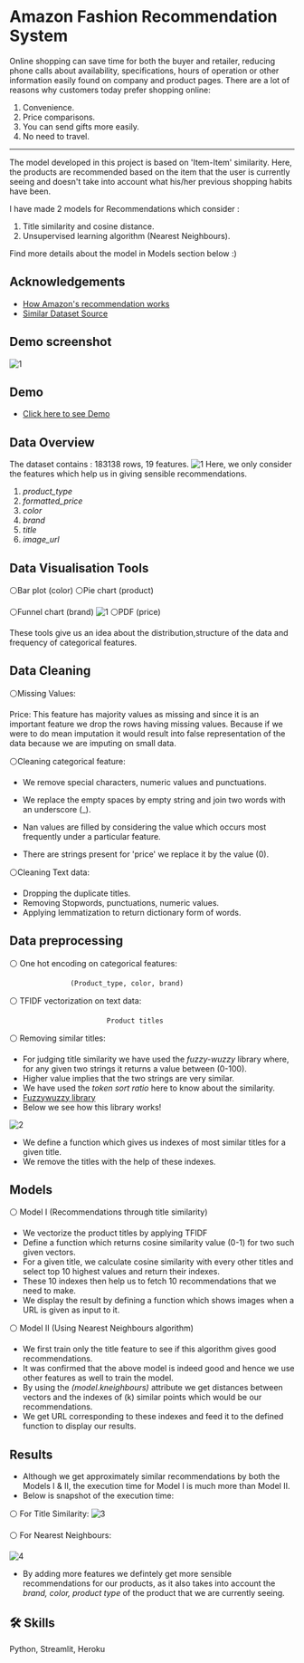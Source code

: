 
# Amazon Fashion Recommendation System

Online shopping can save time for both the buyer and retailer, reducing phone calls about availability, specifications, hours of operation or other information easily found on company and product pages. There are a lot of reasons why customers today prefer shopping online: 

1) Convenience.
2) Price comparisons.
3) You can send gifts more easily.
4) No need to travel.

---

The model developed in this project is based on 'Item-Item' similarity. Here, the products are recommended
based on the item that the user is currently seeing and doesn't take into account what his/her previous shopping habits have been.

I have made 2 models for Recommendations which consider :
1) Title similarity and cosine distance.
2) Unsupervised learning algorithm (Nearest Neighbours).

Find more details about the model in Models section below :)




## Acknowledgements

 - [How Amazon's recommendation works](https://recostream.com/blog/amazon-recommendation-system)
 - [Similar Dataset Source](http://jmcauley.ucsd.edu/data/amazon/)



## Demo screenshot

![1](demo1.PNG)



## Demo

- [Click here to see Demo](https://fashion-recommendation-full.herokuapp.com/)




## Data Overview

The dataset contains : 183138 rows, 19 features.
![1](data1.PNG)
Here, we only consider the features which help us in giving sensible recommendations.

1) _product_type_ 
2) _formatted_price_
3) _color_
4) _brand_ 
5) _title_
6) _image_url_



## Data Visualisation Tools

⚪Bar plot (color)
⚪Pie chart (product)

⚪Funnel chart (brand)
![1](funnel.PNG)
⚪PDF (price)

These tools give us an idea about the distribution,structure of the data and frequency of categorical features.
  
## Data Cleaning

⚪Missing Values: 

Price: This feature has majority values as missing and since it is an important
feature we drop the rows having missing values. Because if we were to do mean imputation it would result into
false representation of the data because we are imputing on small data.

⚪Cleaning categorical feature:

- We remove special characters, numeric values and punctuations.

- We replace the empty spaces by empty string and join two words with an underscore (_).
- Nan values are filled by considering the value which occurs most frequently under a particular feature.
- There are strings present for 'price' we replace it by the value (0).


⚪Cleaning Text data:

- Dropping the duplicate titles.
- Removing Stopwords, punctuations, numeric values.
- Applying lemmatization to return dictionary form of words.


## Data preprocessing

⚪ One hot encoding on categorical features:

                   (Product_type, color, brand)

⚪ TFIDF vectorization on text data:

                            Product titles

⚪ Removing similar titles:

- For judging title similarity we have used the *fuzzy-wuzzy* library where, for any given two strings it returns a value between (0-100). 
- Higher value implies that the two strings are very similar. 
- We have used the *token sort ratio* here to know about the similarity.
- [Fuzzywuzzy library](https://www.geeksforgeeks.org/fuzzywuzzy-python-library/)
- Below we see how this library works!

![2](titlesim.PNG)

- We define a function which gives us indexes of most similar titles for a given title.
- We remove the titles with the help of these indexes.



## Models

⚪ Model I (Recommendations through title similarity)

- We vectorize the product titles by applying TFIDF
- Define a function which returns cosine similarity value (0-1) for two such given vectors.
- For a given title, we calculate cosine similarity with every other titles and select top 10 highest values and return their indexes.
- These 10 indexes then help us to fetch 10 recommendations that we need to make.
- We display the result by defining  a function which shows images when a URL is given as input to it.

⚪ Model II (Using Nearest Neighbours algorithm)

- We first train only the title feature to see if this algorithm gives good recommendations.
- It was confirmed that the above model is indeed good and hence we use other features as well to train the model.
- By using the *(model.kneighbours)* attribute we get distances between vectors and the indexes of (k) similar points which would be our recommendations.
- We get URL corresponding to these indexes and feed it to the defined function to display our results.

## Results

- Although we get approximately similar recommendations by both the Models I & II, the execution time for Model I is much more than Model II.
- Below is snapshot of the execution time: 

⚪ For Title Similarity:
![3](time1.PNG)

⚪ For Nearest Neighbours:

![4](time2.PNG)

- By adding more features we defintely get more sensible recommendations for our products, as it also takes into account the *brand, color, product type* of the product that we are currently seeing.
## 🛠 Skills
Python, Streamlit, Heroku

